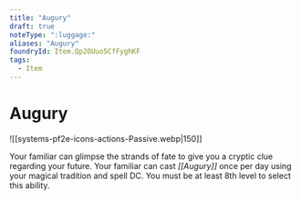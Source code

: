 ```yaml
---
title: "Augury"
draft: true
noteType: ":luggage:"
aliases: "Augury"
foundryId: Item.Qp2OUuo5CfFyghKF
tags:
  - Item
---
```


# Augury
![[systems-pf2e-icons-actions-Passive.webp|150]]

Your familiar can glimpse the strands of fate to give you a cryptic clue regarding your future. Your familiar can cast _[[Augury]]_ once per day using your magical tradition and spell DC. You must be at least 8th level to select this ability.
